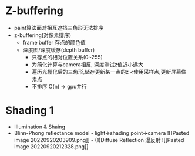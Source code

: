# Z-buffering
- paint算法面对相互遮挡三角形无法排序
- z-buffering(对像素排序) 
	- frame buffer 存点的颜色值
	- 深度图/深度缓存(depth buffer)
		- 只存点的相对位置关系(0~255)
		- 为简化计算与camera相反, 深度测试z值近小远大
		- 遍历光栅化后的三角形,储存更新某一点的z  <使用采样点,更新屏幕像素点
		- 不排序 O(n) → gpu并行  
# Shading 1
- IIIumination & Shaing
- Blinn-Phong reflectance model
		- light→shading point→camera
		 ![[Pasted image 20220920203909.png]]
		- (1)Diffuse Reflection 漫反射
	 ![[Pasted image 20220920212328.png]]
